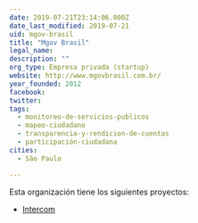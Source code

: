 ```yaml
---
date: 2019-07-21T23:14:06.000Z
date_last_modified: 2019-07-21
uid: mgov-brasil
title: "Mgov Brasil"
legal_name: 
description: ""
org_type: Empresa privada (startup)
website: http://www.mgovbrasil.com.br/
year_founded: 2012
facebook: 
twitter: 
tags:
  - monitoreo-de-servicios-publicos
  - mapeo-ciudadano
  - transparencia-y-rendicion-de-cuentas
  - participación-ciudadana
cities: 
  - São Paulo

---
```


Esta organización tiene los siguientes proyectos:

- [Intercom](/proyectos/intercom)
